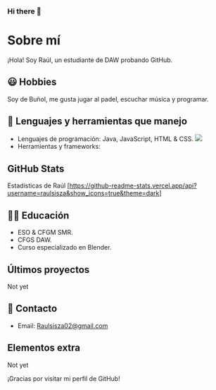 ### Hi there 👋

<!--
**raulsisza/raulsisza** is a ✨ _special_ ✨ repository because its `README.md` (this file) appears on your GitHub profile.

Here are some ideas to get you started:

- 🔭 I’m currently working on ...
- 🌱 I’m currently learning ...
- 👯 I’m looking to collaborate on ...
- 🤔 I’m looking for help with ...
- 💬 Ask me about ...
- 📫 How to reach me: ...
- 😄 Pronouns: ...
- ⚡ Fun fact: ...
-->

# Sobre mí

¡Hola! Soy Raúl, un estudiante de DAW probando GitHub.

## 😃 Hobbies
Soy de Buñol, me gusta jugar al padel, escuchar música y programar. <br>

## 💯 Lenguajes y herramientas que manejo
- Lenguajes de programación: Java, JavaScript, HTML & CSS. <img src = https://i.pinimg.com/originals/43/ff/85/43ff85c7a6ab6b6162913ff4d2ae161c.png>
- Herramientas y frameworks:

## GitHub Stats
Estadísticas de Raúl [https://github-readme-stats.vercel.app/api?username=raulsisza&show_icons=true&theme=dark]

## 👨‍🏫 Educación
- ESO & CFGM SMR.
- CFGS DAW.
- Curso especializado en Blender.

## Últimos proyectos

Not yet

## 🧾 Contacto
- Email: Raulsisza02@gmail.com

## Elementos extra

Not yet

¡Gracias por visitar mi perfil de GitHub!
